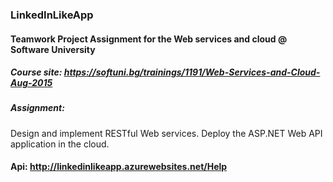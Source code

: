 ### LinkedInLikeApp

#### Teamwork Project Assignment for the Web services and cloud @ Software University
##### Course site: https://softuni.bg/trainings/1191/Web-Services-and-Cloud-Aug-2015
##### Assignment: 
Design and implement RESTful Web services. Deploy the ASP.NET Web API application in the cloud.

#### Api: http://linkedinlikeapp.azurewebsites.net/Help
